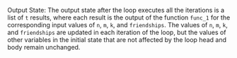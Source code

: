 Output State: The output state after the loop executes all the iterations is a list of `t` results, where each result is the output of the function `func_1` for the corresponding input values of `n`, `m`, `k`, and `friendships`. The values of `n`, `m`, `k`, and `friendships` are updated in each iteration of the loop, but the values of other variables in the initial state that are not affected by the loop head and body remain unchanged.